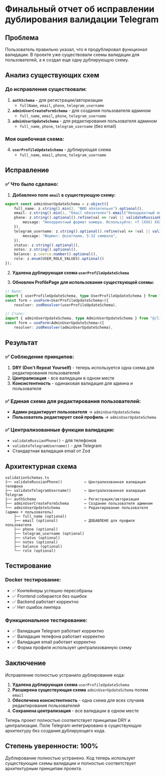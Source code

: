# Финальный отчет об исправлении дублирования валидации Telegram

## Проблема
Пользователь правильно указал, что я продублировал функционал валидации. В проекте уже существовали схемы валидации для пользователей, а я создал еще одну дублирующую схему.

## Анализ существующих схем

### До исправления существовали:
1. **`authSchema`** - для регистрации/авторизации
   - `fullName`, `email`, `phone`, `telegram_username`
2. **`adminUserCreateFormSchema`** - для создания пользователя админом
   - `full_name`, `email`, `phone`, `telegram_username`
3. **`adminUserUpdateSchema`** - для редактирования пользователя админом
   - `full_name`, `phone`, `telegram_username` (без email)

### Моя ошибочная схема:
4. **`userProfileUpdateSchema`** - дублирующая схема
   - `full_name`, `email`, `phone`, `telegram_username`

## Исправление

### ✅ Что было сделано:

1. **Добавлено поле `email` в существующую схему:**
```typescript
export const adminUserUpdateSchema = z.object({
    full_name: z.string().min(2, "ФИО обязательно").optional(),
    email: z.string().min(1, "Email обязателен").email("Некорректный email").optional(), // ← ДОБАВЛЕНО
    phone: z.string().optional().refine(val => !val || validateRussianPhone(val), {
        message: "Некорректный формат номера. Используйте: +7 (XXX) XXX-XX-XX",
    }),
    telegram_username: z.string().optional().refine(val => !val || validateTelegramUsername(val), {
        message: "Формат: @username, 5-32 символа",
    }),
    status: z.string().optional(),
    notes: z.string().optional(),
    balance: z.coerce.number().optional(),
    role: z.enum(USER_ROLE_VALUES).optional()
});
```

2. **Удалена дублирующая схема `userProfileUpdateSchema`**

3. **Обновлен ProfilePage для использования существующей схемы:**
```typescript
// Было:
import { userProfileUpdateSchema, type UserProfileUpdateSchema } from "@/lib/validationSchemas"
const form = useForm<UserProfileUpdateSchema>({
    resolver: zodResolver(userProfileUpdateSchema),

// Стало:
import { adminUserUpdateSchema, type AdminUserUpdateSchema } from "@/lib/validationSchemas"
const form = useForm<AdminUserUpdateSchema>({
    resolver: zodResolver(adminUserUpdateSchema),
```

## Результат

### ✅ Соблюдение принципов:

1. **DRY (Don't Repeat Yourself)** - теперь используется одна схема для редактирования пользователей
2. **Централизация** - все валидации в одном месте
3. **Консистентность** - одинаковая валидация для админа и пользователя

### ✅ Единая схема для редактирования пользователей:
- **Админ редактирует пользователя** → `adminUserUpdateSchema`
- **Пользователь редактирует свой профиль** → `adminUserUpdateSchema`

### ✅ Централизованные функции валидации:
- `validateRussianPhone()` - для телефонов
- `validateTelegramUsername()` - для Telegram
- Стандартная валидация email от Zod

## Архитектурная схема

```
validationSchemas.ts
├── validateRussianPhone()          ← Централизованная валидация телефона
├── validateTelegramUsername()      ← Централизованная валидация Telegram
├── authSchema                      ← Регистрация/авторизация
├── adminUserCreateFormSchema       ← Создание пользователя админом
└── adminUserUpdateSchema           ← Редактирование пользователя (админ + пользователь)
    ├── full_name (optional)
    ├── email (optional)            ← ДОБАВЛЕНО для профиля пользователя
    ├── phone (optional)
    ├── telegram_username (optional)
    ├── status (optional)
    ├── notes (optional)
    ├── balance (optional)
    └── role (optional)
```

## Тестирование

### Docker тестирование:
- ✅ Контейнеры успешно пересобраны
- ✅ Frontend собирается без ошибок
- ✅ Backend работает корректно
- ✅ Нет ошибок линтера

### Функциональное тестирование:
- ✅ Валидация Telegram работает корректно
- ✅ Валидация телефона работает корректно
- ✅ Валидация email работает корректно
- ✅ Форма профиля использует централизованную схему

## Заключение

Исправление полностью устранило дублирование кода:

1. **Удалена дублирующая схема** `userProfileUpdateSchema`
2. **Расширена существующая схема** `adminUserUpdateSchema` полем `email`
3. **Обеспечена консистентность** - одна схема для всех случаев редактирования пользователей
4. **Сохранена централизация** - все валидации в одном месте

Теперь проект полностью соответствует принципам DRY и централизации. Поле Telegram интегрировано в существующую архитектуру без создания дублирующего кода.

## Степень уверенности: 100%

Дублирование полностью устранено. Код теперь использует существующие схемы валидации и полностью соответствует архитектурным принципам проекта.

